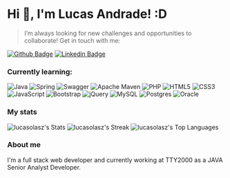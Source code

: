 # Hi 👋, I'm Lucas Andrade! :D


> I’m always looking for new challenges and opportunities to collaborate! Get in touch with me:

[![Github Badge](https://img.shields.io/badge/-Github-000?style=flat-square&logo=Github&logoColor=white&link=https://github.com/https://github.com/lucasolasz)](https://github.com/https://github.com/lucasolasz)
[![Linkedin Badge](https://img.shields.io/badge/-LinkedIn-blue?style=flat-square&logo=Linkedin&logoColor=white&link=https://www.linkedin.com/in/lucasolasz/)](https://www.linkedin.com/in/lucasolasz/)


### Currently learning:

![Java](https://img.shields.io/badge/java-%23ED8B00.svg?style=for-the-badge&logo=java&logoColor=white)
![Spring](https://img.shields.io/badge/spring-%236DB33F.svg?style=for-the-badge&logo=spring&logoColor=white)
![Swagger](https://img.shields.io/badge/-Swagger-%23Clojure?style=for-the-badge&logo=swagger&logoColor=white)
![Apache Maven](https://img.shields.io/badge/Apache%20Maven-C71A36?style=for-the-badge&logo=Apache%20Maven&logoColor=white)
![PHP](https://img.shields.io/badge/php-%23777BB4.svg?style=for-the-badge&logo=php&logoColor=white) 
![HTML5](https://img.shields.io/badge/html5-%23E34F26.svg?style=for-the-badge&logo=html5&logoColor=white) 
![CSS3](https://img.shields.io/badge/css3-%231572B6.svg?style=for-the-badge&logo=css3&logoColor=white) 
![JavaScript](https://img.shields.io/badge/javascript-%23323330.svg?style=for-the-badge&logo=javascript&logoColor=%23F7DF1E) 
![Bootstrap](https://img.shields.io/badge/bootstrap-%23563D7C.svg?style=for-the-badge&logo=bootstrap&logoColor=white) 
![jQuery](https://img.shields.io/badge/jquery-%230769AD.svg?style=for-the-badge&logo=jquery&logoColor=white) 
![MySQL](https://img.shields.io/badge/mysql-%2300f.svg?style=for-the-badge&logo=mysql&logoColor=white) 
![Postgres](https://img.shields.io/badge/postgres-%23316192.svg?style=for-the-badge&logo=postgresql&logoColor=white)
![Oracle](https://img.shields.io/badge/Oracle-F80000?style=for-the-badge&logo=oracle&logoColor=white)

### My stats

![lucasolasz's Stats](https://github-readme-stats.vercel.app/api?username=lucasolasz&theme=chartreuse-dark&show_icons=true&hide_border=false&count_private=true)
![lucasolasz's Streak](https://github-readme-streak-stats.herokuapp.com/?user=lucasolasz&theme=chartreuse-dark&hide_border=false)
![lucasolasz's Top Languages](https://github-readme-stats.vercel.app/api/top-langs/?username=lucasolasz&theme=chartreuse-dark&show_icons=true&hide_border=false&layout=compact)


### About me

I'm a full stack web developer and currently working at TTY2000 as a JAVA Senior Analyst Developer.

